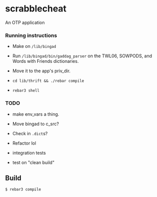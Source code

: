 scrabblecheat
=====

An OTP application

### Running instructions

* Make on `/lib/bingad`

* Run `/lib/bingad/bin/gaddag_parser` on the TWL06, SOWPODS, and Words with
Friends dictionaries.

* Move it to the app's priv\_dir.

* `cd lib/thrift && ./rebar compile`

* `rebar3 shell`

### TODO

* make env_vars a thing.
* Move bingad to c_src?
* Check in `.dict`s?
* Refactor lol

* integration tests
* test on "clean build"

Build
-----

    $ rebar3 compile
